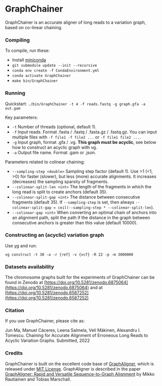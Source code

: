 # GraphChainer

GraphChainer is an accurate aligner of long reads to a variation graph, based on co-linear chaining.

### Compiling

To compile, run these:

- Install [miniconda](https://conda.io/projects/conda/en/latest/user-guide/install/index.html)
- `git submodule update --init --recursive`
- `conda env create -f CondaEnvironment.yml`
- `conda activate GraphChainer`
- `make bin/GraphChainer`

### Running

Quickstart: `./bin/GraphChainer -t 4 -f reads.fastq -g graph.gfa -a out.gam`

Key parameters:
- `-t` Number of threads (optional, default 1).
- `-f` Input reads. Format .fasta / .fastq / .fasta.gz / .fastq.gz. You can input multiple files with `-f file1 -f file2 ...` or `-f file1 file2 ...`.
- `-g` Input graph, format .gfa / .vg. **This graph must be acyclic**, see below how to construct an acyclic graph with vg.
- `-a` Output file name. Format .gam or .json.

Parameters related to colinear chaining:
- `--sampling-step <double>` Sampling step factor (default 1). Use >1 (<1, >0) for faster (slower), but less (more) accurate alignments. It increases (decreases) the sampling sparsity of fragments.
- `--colinear-split-len <int>` The length of the fragments in which the long read is split to create anchors (default 35).
- `--colinear-split-gap <int>` The distance between consecutive fragments (default 35). If `--sampling-step` is set, then always `--colinear-split-gap = ceil(--sampling-step * --colinear-split-len`).
- `--colinear-gap <int>` When converting an optimal chain of anchors into an alignment path, split the path if the distance in the graph between consecutive anchors is greater than this value (default 10000).

### Constructing an (acyclic) variation graph

Use [vg](https://github.com/vgteam/vg) and run:

`vg construct -t 30 -a -r {ref} -v {vcf} -R 22 -p -m 3000000`

### Datasets availability

The chromosome graphs built for the experiments of GraphChainer can be found in Zenodo at [https://doi.org/10.5281/zenodo.6875064](https://doi.org/10.5281/zenodo.6875064) and at [https://doi.org/10.5281/zenodo.6587252](https://doi.org/10.5281/zenodo.6587252)

### Citation

If you use GraphChainer, please cite as:

Jun Ma, Manuel Cáceres, Leena Salmela, Veli Mäkinen, Alexandru I. Tomescu. Chaining for Accurate Alignment of Erroneous Long Reads to Acyclic Variation Graphs. Submitted, 2022

### Credits

GraphChainer is built on the excellent code base of [GraphAligner](https://github.com/maickrau/GraphAligner), which is released under [MIT License](https://github.com/maickrau/GraphAligner/blob/master/LICENSE.md). GraphAligner is described in the paper [GraphAligner: Rapid and Versatile Sequence-to-Graph Alignment](https://doi.org/10.1186/s13059-020-02157-2) by Mikko Rautiainen and Tobias Marschall.
